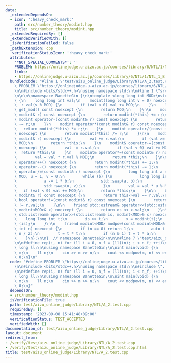 ```yaml
---
data:
  _extendedDependsOn:
  - icon: ':heavy_check_mark:'
    path: src/number_theory/modint.hpp
    title: src/number_theory/modint.hpp
  _extendedRequiredBy: []
  _extendedVerifiedWith: []
  _isVerificationFailed: false
  _pathExtension: cpp
  _verificationStatusIcon: ':heavy_check_mark:'
  attributes:
    '*NOT_SPECIAL_COMMENTS*': ''
    PROBLEM: https://onlinejudge.u-aizu.ac.jp/courses/library/6/NTL/1/NTL_1_B
    links:
    - https://onlinejudge.u-aizu.ac.jp/courses/library/6/NTL/1/NTL_1_B
  bundledCode: "#line 1 \"test/aizu_online_judge/Library/NTL/A_2.test.cpp\"\n#define\
    \ PROBLEM \"https://onlinejudge.u-aizu.ac.jp/courses/library/6/NTL/1/NTL_1_B\"\
    \n\n#include <bits/stdc++.h>\nusing namespace std;\n\n#line 1 \"src/number_theory/modint.hpp\"\
    \n\n\n\nnamespace BanetteGin {\n\ntemplate <long long int MOD>\nstruct modint\
    \ {\n    long long int val;\n    modint(long long int v = 0) noexcept\n      \
    \  : val(v % MOD) {\n        if (val < 0) val += MOD;\n    }\n    long long int\
    \ get_mod() const noexcept {\n        return MOD;\n    }\n\n    modint operator+(const\
    \ modint& r) const noexcept {\n        return modint(*this) += r;\n    }\n   \
    \ modint operator-(const modint& r) const noexcept {\n        return modint(*this)\
    \ -= r;\n    }\n    modint operator*(const modint& r) const noexcept {\n     \
    \   return modint(*this) *= r;\n    }\n    modint operator/(const modint& r) const\
    \ noexcept {\n        return modint(*this) /= r;\n    }\n\n    modint& operator+=(const\
    \ modint& r) noexcept {\n        val += r.val;\n        if (val >= MOD) val -=\
    \ MOD;\n        return *this;\n    }\n    modint& operator-=(const modint& r)\
    \ noexcept {\n        val -= r.val;\n        if (val < 0) val += MOD;\n      \
    \  return *this;\n    }\n    modint& operator*=(const modint& r) noexcept {\n\
    \        val = val * r.val % MOD;\n        return *this;\n    }\n\n    modint&\
    \ operator++() noexcept {\n        return modint(*this) += 1;\n    }\n    modint&\
    \ operator--() noexcept {\n        return modint(*this) -= 1;\n    }\n\n    modint&\
    \ operator/=(const modint& r) noexcept {\n        long long int a = r.val, b =\
    \ MOD, u = 1, v = 0;\n        while (b) {\n            long long int t = a / b;\n\
    \            a -= t * b;\n            std::swap(a, b);\n            u -= t * v;\n\
    \            std::swap(u, v);\n        }\n        val = val * u % MOD;\n     \
    \   if (val < 0) val += MOD;\n        return *this;\n    }\n\n    bool operator==(const\
    \ modint& r) const noexcept {\n        return this->val == r.val;\n    }\n   \
    \ bool operator!=(const modint& r) const noexcept {\n        return this->val\
    \ != r.val;\n    }\n\n    friend std::ostream& operator<<(std::ostream& os, const\
    \ modint<MOD>& x) noexcept {\n        return os << x.val;\n    }\n\n    friend\
    \ std::istream& operator>>(std::istream& is, modint<MOD>& x) noexcept {\n    \
    \    long long int t;\n        is >> t;\n        x = modint(t);\n        return\
    \ (is);\n    }\n\n    friend modint<MOD> modpow(const modint<MOD>& a, long long\
    \ int n) noexcept {\n        if (n == 0) return 1;\n        auto t = modpow(a,\
    \ n / 2);\n        t = t * t;\n        if (n & 1) t = t * a;\n        return t;\n\
    \    }\n};\n\n}  // namespace BanetteGin\n\n\n#line 7 \"test/aizu_online_judge/Library/NTL/A_2.test.cpp\"\
    \n\n#define rep(i, n) for (ll i = 0, n_f = (ll)(n); i < n_f; ++i)\n\ntypedef long\
    \ long ll;\n\nusing namespace BanetteGin;\n\nint main(void) {\n    modint<1000000007LL>\
    \ m;\n    ll n;\n    cin >> m >> n;\n    cout << modpow(m, n) << endl;\n    return\
    \ 0;\n}\n"
  code: "#define PROBLEM \"https://onlinejudge.u-aizu.ac.jp/courses/library/6/NTL/1/NTL_1_B\"\
    \n\n#include <bits/stdc++.h>\nusing namespace std;\n\n#include \"../../../../src/number_theory/modint.hpp\"\
    \n\n#define rep(i, n) for (ll i = 0, n_f = (ll)(n); i < n_f; ++i)\n\ntypedef long\
    \ long ll;\n\nusing namespace BanetteGin;\n\nint main(void) {\n    modint<1000000007LL>\
    \ m;\n    ll n;\n    cin >> m >> n;\n    cout << modpow(m, n) << endl;\n    return\
    \ 0;\n}"
  dependsOn:
  - src/number_theory/modint.hpp
  isVerificationFile: true
  path: test/aizu_online_judge/Library/NTL/A_2.test.cpp
  requiredBy: []
  timestamp: '2023-09-08 15:41:48+09:00'
  verificationStatus: TEST_ACCEPTED
  verifiedWith: []
documentation_of: test/aizu_online_judge/Library/NTL/A_2.test.cpp
layout: document
redirect_from:
- /verify/test/aizu_online_judge/Library/NTL/A_2.test.cpp
- /verify/test/aizu_online_judge/Library/NTL/A_2.test.cpp.html
title: test/aizu_online_judge/Library/NTL/A_2.test.cpp
---
```

